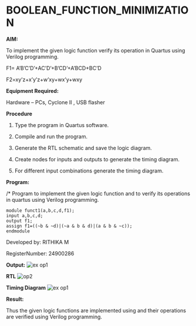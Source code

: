 # BOOLEAN_FUNCTION_MINIMIZATION

**AIM:**

To implement the given logic function verify its operation in Quartus using Verilog programming.

F1= A’B’C’D’+AC’D’+B’CD’+A’BCD+BC’D 

F2=xy’z+x’y’z+w’xy+wx’y+wxy

**Equipment Required:**

Hardware – PCs, Cyclone II , USB flasher


**Procedure**

1.	Type the program in Quartus software.

2.	Compile and run the program.

3.	Generate the RTL schematic and save the logic diagram.

4.	Create nodes for inputs and outputs to generate the timing diagram.

5.	For different input combinations generate the timing diagram.


**Program:**

/* Program to implement the given logic function and to verify its operations in quartus using Verilog programming. 

    module funct1(a,b,c,d,f1);
    input a,b,c,d;
    output f1;
    assign f1=((~b & ~d)|(~a & b & d)|(a & b & ~c));
    endmodule


Developed by: RITHIKA M

RegisterNumber: 24900286



**Output:**
  ![ex op1](https://github.com/user-attachments/assets/050bfc89-92cd-40c0-a257-ea537f0f4526)


**RTL**
 ![op2](https://github.com/user-attachments/assets/03a456b9-47de-4b88-93af-97948c271582)

**Timing Diagram**
 ![ex op1](https://github.com/user-attachments/assets/072096b2-f8df-44cf-97e4-faeddc90ad44)


**Result:**

Thus the given logic functions are implemented using and their operations are verified using Verilog programming.

